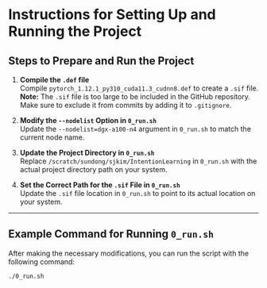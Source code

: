 # Instructions for Setting Up and Running the Project

## Steps to Prepare and Run the Project

1. **Compile the `.def` file**  
   Compile `pytorch_1.12.1_py310_cuda11.3_cudnn8.def` to create a `.sif` file.  
   **Note:** The `.sif` file is too large to be included in the GitHub repository. Make sure to exclude it from commits by adding it to `.gitignore`.

2. **Modify the `--nodelist` Option in `0_run.sh`**  
   Update the `--nodelist=dgx-a100-n4` argument in `0_run.sh` to match the current node name.

3. **Update the Project Directory in `0_run.sh`**  
   Replace `/scratch/sundong/sjkim/IntentionLearning` in `0_run.sh` with the actual project directory path on your system.

4. **Set the Correct Path for the `.sif` File in `0_run.sh`**  
   Update the `.sif` file location in `0_run.sh` to point to its actual location on your system.

---

## Example Command for Running `0_run.sh`

After making the necessary modifications, you can run the script with the following command:

```bash
./0_run.sh

